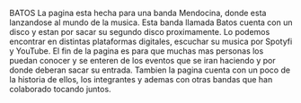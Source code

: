 BATOS
La pagina esta hecha para una banda Mendocina, donde esta lanzandose al mundo de la musica.
Esta banda llamada Batos cuenta con un disco y estan por sacar su segundo disco proximamente.
Lo podemos encontrar en distintas plataformas digitales, escuchar su musica por Spotyfi y YouTube.
El fin de la pagina es para que muchas mas personas los puedan conocer y se enteren de los eventos que se iran haciendo y por donde deberan sacar su entrada.
Tambien la pagina cuenta con un poco de la historia de ellos, los integrantes y ademas con otras bandas que han colaborado tocando juntos.